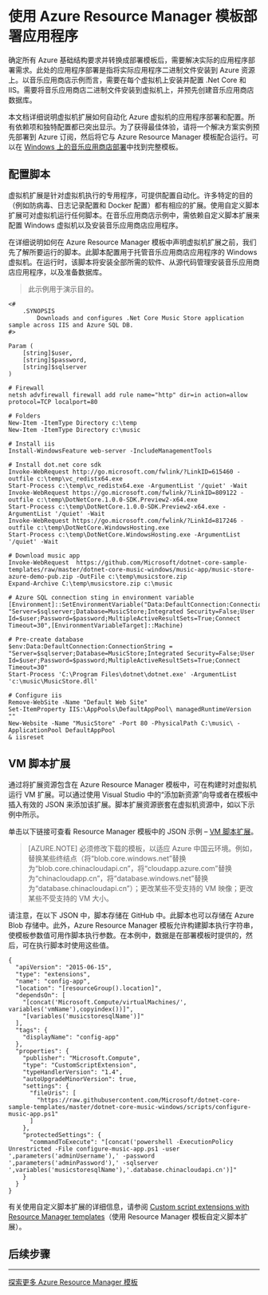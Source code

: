 <properties
    pageTitle="使用虚拟机扩展自动化应用程序部署 | Azure"
    description="Azure 虚拟机 DotNet Core 教程"
    services="virtual-machines-windows"
    documentationcenter="virtual-machines"
    author="neilpeterson"
    manager="timlt"
    editor="tysonn"
    tags="azure-resource-manager" />  

<tags
    ms.assetid="79c91304-6c1b-4354-a185-fecc129b139d"
    ms.service="virtual-machines-windows"
    ms.devlang="na"
    ms.topic="article"
    ms.tgt_pltfrm="vm-windows"
    ms.workload="infrastructure-services"
    ms.date="11/21/2016"
    wacn.date="12/20/2016"
    ms.author="nepeters" />  


# 使用 Azure Resource Manager 模板部署应用程序
确定所有 Azure 基础结构要求并转换成部署模板后，需要解决实际的应用程序部署需求。此处的应用程序部署是指将实际应用程序二进制文件安装到 Azure 资源上。以音乐应用商店示例而言，需要在每个虚拟机上安装并配置 .Net Core 和 IIS。需要将音乐应用商店二进制文件安装到虚拟机上，并预先创建音乐应用商店数据库。

本文档详细说明虚拟机扩展如何自动化 Azure 虚拟机的应用程序部署和配置。所有依赖项和独特配置都已突出显示。为了获得最佳体验，请将一个解决方案实例预先部署到 Azure 订阅，然后将它与 Azure Resource Manager 模板配合运行。可以在 [Windows 上的音乐应用商店部署](https://github.com/Microsoft/dotnet-core-sample-templates/tree/master/dotnet-core-music-windows)中找到完整模板。

## 配置脚本
虚拟机扩展是针对虚拟机执行的专用程序，可提供配置自动化。许多特定的目的（例如防病毒、日志记录配置和 Docker 配置）都有相应的扩展。使用自定义脚本扩展可对虚拟机运行任何脚本。在音乐应用商店示例中，需依赖自定义脚本扩展来配置 Windows 虚拟机以及安装音乐应用商店应用程序。

在详细说明如何在 Azure Resource Manager 模板中声明虚拟机扩展之前，我们先了解所要运行的脚本。此脚本配置用于托管音乐应用商店应用程序的 Windows 虚拟机。在运行时，该脚本将安装全部所需的软件、从源代码管理安装音乐应用商店应用程序，以及准备数据库。

> 此示例用于演示目的。

    <#
        .SYNOPSIS
            Downloads and configures .Net Core Music Store application sample across IIS and Azure SQL DB.
    #>

    Param (
        [string]$user,
        [string]$password,
        [string]$sqlserver
    )

    # Firewall
    netsh advfirewall firewall add rule name="http" dir=in action=allow protocol=TCP localport=80

    # Folders
    New-Item -ItemType Directory c:\temp
    New-Item -ItemType Directory c:\music

    # Install iis
    Install-WindowsFeature web-server -IncludeManagementTools

    # Install dot.net core sdk
    Invoke-WebRequest http://go.microsoft.com/fwlink/?LinkID=615460 -outfile c:\temp\vc_redistx64.exe
    Start-Process c:\temp\vc_redistx64.exe -ArgumentList '/quiet' -Wait
    Invoke-WebRequest https://go.microsoft.com/fwlink/?LinkID=809122 -outfile c:\temp\DotNetCore.1.0.0-SDK.Preview2-x64.exe
    Start-Process c:\temp\DotNetCore.1.0.0-SDK.Preview2-x64.exe -ArgumentList '/quiet' -Wait
    Invoke-WebRequest https://go.microsoft.com/fwlink/?LinkId=817246 -outfile c:\temp\DotNetCore.WindowsHosting.exe
    Start-Process c:\temp\DotNetCore.WindowsHosting.exe -ArgumentList '/quiet' -Wait

    # Download music app
    Invoke-WebRequest  https://github.com/Microsoft/dotnet-core-sample-templates/raw/master/dotnet-core-music-windows/music-app/music-store-azure-demo-pub.zip -OutFile c:\temp\musicstore.zip
    Expand-Archive C:\temp\musicstore.zip c:\music

    # Azure SQL connection sting in environment variable
    [Environment]::SetEnvironmentVariable("Data:DefaultConnection:ConnectionString", "Server=$sqlserver;Database=MusicStore;Integrated Security=False;User Id=$user;Password=$password;MultipleActiveResultSets=True;Connect Timeout=30",[EnvironmentVariableTarget]::Machine)

    # Pre-create database
    $env:Data:DefaultConnection:ConnectionString = "Server=$sqlserver;Database=MusicStore;Integrated Security=False;User Id=$user;Password=$password;MultipleActiveResultSets=True;Connect Timeout=30"
    Start-Process 'C:\Program Files\dotnet\dotnet.exe' -ArgumentList 'c:\music\MusicStore.dll'

    # Configure iis
    Remove-WebSite -Name "Default Web Site"
    Set-ItemProperty IIS:\AppPools\DefaultAppPool\ managedRuntimeVersion ""
    New-Website -Name "MusicStore" -Port 80 -PhysicalPath C:\music\ -ApplicationPool DefaultAppPool
    & iisreset

## VM 脚本扩展
通过将扩展资源包含在 Azure Resource Manager 模板中，可在构建时对虚拟机运行 VM 扩展。可以通过使用 Visual Studio 中的“添加新资源”向导或者在模板中插入有效的 JSON 来添加该扩展。脚本扩展资源嵌套在虚拟机资源中，如以下示例中所示。

单击以下链接可查看 Resource Manager 模板中的 JSON 示例 – [VM 脚本扩展](https://github.com/Microsoft/dotnet-core-sample-templates/blob/master/dotnet-core-music-windows/azuredeploy.json#L339)。

>[AZURE.NOTE] 必须修改下载的模板，以适应 Azure 中国云环境。例如，替换某些终结点（将“blob.core.windows.net”替换为“blob.core.chinacloudapi.cn”，将“cloudapp.azure.com”替换为“chinacloudapp.cn”，将“database.windows.net”替换为“database.chinacloudapi.cn”）；更改某些不受支持的 VM 映像；更改某些不受支持的 VM 大小。

请注意，在以下 JSON 中，脚本存储在 GitHub 中。此脚本也可以存储在 Azure Blob 存储中。此外，Azure Resource Manager 模板允许构建脚本执行字符串，使模板参数值可用作脚本执行参数。在本例中，数据是在部署模板时提供的，然后，可在执行脚本时使用这些值。

    {
      "apiVersion": "2015-06-15",
      "type": "extensions",
      "name": "config-app",
      "location": "[resourceGroup().location]",
      "dependsOn": [
        "[concat('Microsoft.Compute/virtualMachines/', variables('vmName'),copyindex())]",
        "[variables('musicstoresqlName')]"
      ],
      "tags": {
        "displayName": "config-app"
      },
      "properties": {
        "publisher": "Microsoft.Compute",
        "type": "CustomScriptExtension",
        "typeHandlerVersion": "1.4",
        "autoUpgradeMinorVersion": true,
        "settings": {
          "fileUris": [
            "https://raw.githubusercontent.com/Microsoft/dotnet-core-sample-templates/master/dotnet-core-music-windows/scripts/configure-music-app.ps1"
          ]
        },
        "protectedSettings": {
          "commandToExecute": "[concat('powershell -ExecutionPolicy Unrestricted -File configure-music-app.ps1 -user ',parameters('adminUsername'),' -password ',parameters('adminPassword'),' -sqlserver ',variables('musicstoresqlName'),'.database.chinacloudapi.cn')]"
        }
      }
    }

有关使用自定义脚本扩展的详细信息，请参阅 [Custom script extensions with Resource Manager templates](/documentation/articles/virtual-machines-windows-extensions-customscript/)（使用 Resource Manager 模板自定义脚本扩展）。

## 后续步骤
<hr>

[探索更多 Azure Resource Manager 模板](https://github.com/Azure/azure-quickstart-templates)

<!---HONumber=Mooncake_1212_2016-->